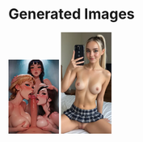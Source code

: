 # Generated Images



<img src="2025_09_28_01_thumb.webp" width="100"/> <img src="2025_09_28_02_thumb.webp" width="100"/>